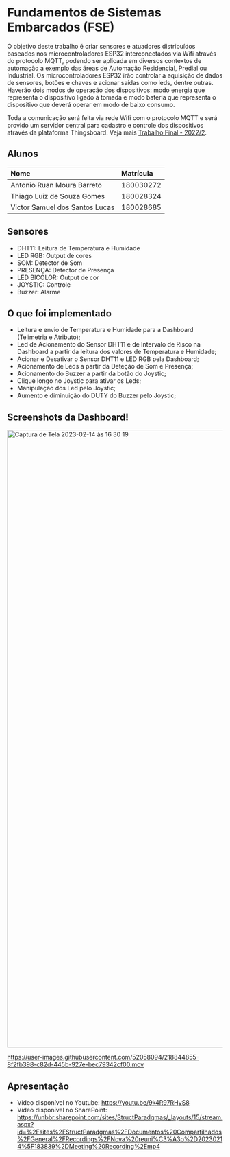 # Fundamentos de Sistemas Embarcados (FSE)
O objetivo deste trabalho é criar sensores e atuadores distribuídos baseados nos microcontroladores ESP32 interconectados via Wifi através do protocolo MQTT, podendo ser aplicada em diversos contextos de automação a exemplo das áreas de Automação Residencial, Predial ou Industrial.
Os microcontroladores ESP32 irão controlar a aquisição de dados de sensores, botões e chaves e acionar saídas como leds, dentre outras. Haverão dois modos de operação dos dispositivos: modo energia que representa o dispositivo ligado à tomada e modo bateria que representa o dispositivo que deverá operar em modo de baixo consumo.

Toda a comunicação será feita via rede Wifi com o protocolo MQTT e será provido um servidor central para cadastro e controle dos dispositivos através da plataforma Thingsboard. Veja mais [Trabalho Final - 2022/2](https://gitlab.com/fse_fga/trabalhos-2022_2/trabalho-final-2022-2).
</br>

## Alunos

| Nome | Matrícula  |
| :- | :- |
| Antonio Ruan Moura Barreto | 180030272 |
| Thiago Luiz de Souza Gomes | 180028324 |
| Victor Samuel dos Santos Lucas | 180028685 |


## Sensores 
- DHT11: Leitura de Temperatura e Humidade
- LED RGB: Output de cores
- SOM: Detector de Som
- PRESENÇA: Detector de Presença
- LED BICOLOR: Output de cor
- JOYSTIC: Controle
- Buzzer: Alarme

## O que foi implementado
- Leitura e envio de Temperatura e Humidade para a Dashboard (Telimetria e Atributo);
- Led de Acionamento do Sensor DHT11 e de Intervalo de Risco na Dashboard a partir da leitura dos valores de Temperatura e Humidade;
- Acionar e Desativar o Sensor DHT11 e LED RGB pela Dashboard;
- Acionamento de Leds a partir da Deteção de Som e Presença;
- Acionamento do Buzzer a partir da botão do Joystic;
- Clique longo no Joystic para ativar os Leds;
- Manipulação dos Led pelo Joystic;
- Aumento e diminuição do DUTY do Buzzer pelo Joystic;


## Screenshots da Dashboard!
<img width="1440" alt="Captura de Tela 2023-02-14 às 16 30 19" src="https://user-images.githubusercontent.com/52058094/218845298-4032117c-54a4-4eec-b951-e8996fa2ca93.png">

https://user-images.githubusercontent.com/52058094/218844855-8f2fb398-c82d-445b-927e-bec79342cf00.mov


## Apresentação
- Vídeo disponível no Youtube: https://youtu.be/9k4R97RHyS8
- Vídeo disponível no SharePoint: https://unbbr.sharepoint.com/sites/StructParadgmas/_layouts/15/stream.aspx?id=%2Fsites%2FStructParadgmas%2FDocumentos%20Compartilhados%2FGeneral%2FRecordings%2FNova%20reuni%C3%A3o%2D20230214%5F183839%2DMeeting%20Recording%2Emp4
